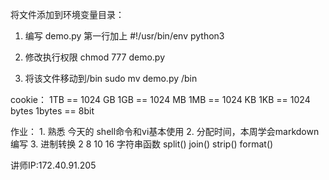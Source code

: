 将文件添加到环境变量目录：
1. 编写 demo.py
   第一行加上  #!/usr/bin/env python3

2. 修改执行权限
   chmod  777  demo.py

3. 将该文件移动到/bin
   sudo  mv  demo.py  /bin

cookie：
  1TB  == 1024 GB
  1GB  == 1024 MB
  1MB  == 1024 KB
  1KB  == 1024 bytes
  1bytes == 8bit


作业： 1. 熟悉 今天的 shell命令和vi基本使用
      2. 分配时间，本周学会markdown编写
      3. 进制转换  2  8   10  16
         字符串函数 split()
                  join()
                  strip()
                  format()


讲师IP:172.40.91.205





